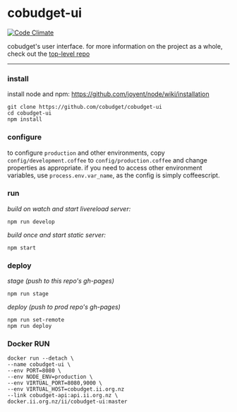 # cobudget-ui

[![Code Climate](https://codeclimate.com/github/cobudget/cobudget-ui/badges/gpa.svg)](https://codeclimate.com/github/cobudget/cobudget-ui)


cobudget's user interface. for more information on the project as a whole, check out the [top-level repo](https://github.com/cobudget/cobudget)

---

### install

install node and npm: https://github.com/joyent/node/wiki/installation 

```
git clone https://github.com/cobudget/cobudget-ui
cd cobudget-ui
npm install
```

### configure

to configure `production` and other environments, copy `config/development.coffee` to `config/production.coffee` and change properties as appropriate. if you need to access other environment variables, use `process.env.var_name`, as the config is simply coffeescript.

### run

*build on watch and start livereload server:*

```
npm run develop
```

*build once and start static server:*

```
npm start
```

### deploy

*stage (push to this repo's gh-pages)*

```
npm run stage
```

*deploy (push to prod repo's gh-pages)*

```
npm run set-remote
npm run deploy
```

### Docker RUN

```
docker run --detach \
--name cobudget-ui \ 
--env PORT=8080 \
--env NODE_ENV=production \
--env VIRTUAL_PORT=8080,9000 \
--env VIRTUAL_HOST=cobudget.ii.org.nz
--link cobudget-api:api.ii.org.nz \
docker.ii.org.nz/ii/cobudget-ui:master
```